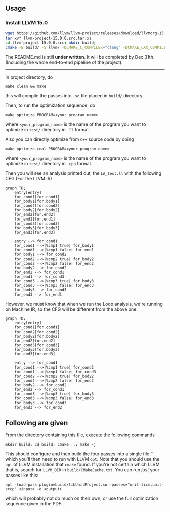 


## Usage


### Install LLVM 15.0

```bash
wget https://github.com/llvm/llvm-project/releases/download/llvmorg-15.0.0/llvm-project-15.0.0.src.tar.xz
tar xvf llvm-project-15.0.0.src.tar.xz
cd llvm-project-15.0.0.src; mkdir build;
cmake -B build/ -S llvm/ -DCMAKE_C_COMPILER="clang" -DCMAKE_CXX_COMPILER="clang++" -DLLVM_USE_LINKER=lld -DCMAKE_BUILD_TYPE="Debug" -DLLVM_TARGETS_TO_BUILD="X86" -DLLVM_INCLUDE_BENCHMARKS=Off -DLLVM_FORCE_ENABLE_STATS=ON -DLLVM_ENABLE_PROJECTS="clang" -DLLVM_FORCE_ENABLE_STATS=ON 
```

The README.md is still **under written**. It will be completed by Dec 31th. (Including the whole end-to-end pipeline of the project).

---




In project directory, do

```
make clean && make
```

this will compile the passes into `.so` file placed in `build/` directory.

Then, to run the optimization sequence, do

```
make optimize PROGRAM=<your_program_name>
```

where `<your_program_name>` is the name of the program you want to optimize in `test/` directory in `.ll` format.

Also you can directly optimize from `C++` source code by doing

```
make optimize-real PROGRAM=<your_program_name>
```

where `<your_program_name>` is the name of the program you want to optimize in `test/` directory in `.cpp` format.



Then you will see an analysis printed out, the `LA_test.ll` with the following CFG (For the LLVM IR)

```mermaid
graph TD;
    entry[entry]
    for_cond1[for.cond1]
    for_body1[for.body1]
    for_cond2[for.cond2]
    for_body2[for.body2]
    for_end2[for.end2]
    for_end1[for.end1]
    for_cond3[for.cond3]
    for_body3[for.body3]
    for_end3[for.end3]

    entry --> for_cond1
    for_cond1 -->|%cmp1 true| for_body1
    for_cond1 -->|%cmp1 false| for_end1
    for_body1 --> for_cond2
    for_cond2 -->|%cmp2 true| for_body2
    for_cond2 -->|%cmp2 false| for_end2
    for_body2 --> for_cond2
    for_end2 --> for_cond1
    for_end1 --> for_cond3
    for_cond3 -->|%cmp3 true| for_body3
    for_cond3 -->|%cmp3 false| for_end3
    for_body3 --> for_cond3
    for_end3 --> for_end1
```

However, we must know that when we run the Loop analysis, we're running on Machine IR, so the CFG will be different from the above one.

```mermaid
graph TD;
    entry[entry]
    for_cond1[for.cond1]
    for_cond2[for.cond2]
    for_body2[for.body2]
    for_end2[for.end2]
    for_cond3[for.cond3]
    for_body3[for.body3]
    for_end3[for.end3]

    entry --> for_cond1
    for_cond1 -->|%cmp1 true| for_cond2
    for_cond1 -->|%cmp1 false| for_cond3
    for_cond2 -->|%cmp2 true| for_body2
    for_cond2 -->|%cmp2 false| for_end2
    for_body2 --> for_cond2
    for_end2 --> for_cond1
    for_cond3 -->|%cmp3 true| for_body3
    for_cond3 -->|%cmp3 false| for_end3
    for_body3 --> for_cond3
    for_end3 --> for_end2

```






## Following are given
From the directory containing this file, execute the following commands
```
mkdir build; cd build; cmake ..; make -j
```
This should configure and then build the four passes into a single file ``
which you'll then need to run with LLVM `opt`.
Note that you should use the `opt` of LLVM installation that `cmake` found.
If you're not certain which LLVM that is, search for `LLVM_DIR` in `build/CMakeCache.txt`.
You can run _just_ your passes like this:
```
opt -load-pass-plugin=build/libUnitProject.so -passes="unit-licm,unit-sccp" <input> -o <output>
```
which will probably not do much on their own; or use the full optimization sequence given in the PDF.
